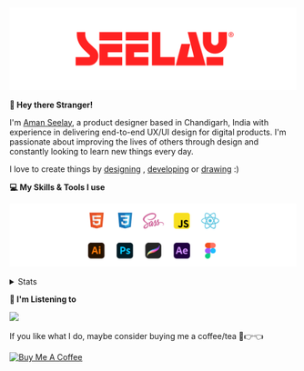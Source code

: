 [![banner](./images/seelay.svg)](https://www.seelay.in)

**👋 Hey there Stranger!**

I'm [Aman Seelay](https://www.seelay.in), a product designer based in Chandigarh, India with experience in delivering end-to-end UX/UI design for digital products. I'm passionate about improving the lives of others through design and constantly looking to learn new things every day.

I love to create things by [designing](https://www.seelay.in/#work) , [developing](https://www.seelay.in/#projects) or [drawing](https://art.seelay.in) :)

**💻 My Skills & Tools I use**

[![banner](./images/skills&tools.svg)](https://www.seelay.in/about)

<details>
  <summary>Stats</summary>

---

<!--START_SECTION:waka-->
![Profile Views](http://img.shields.io/badge/Profile%20Views-0-blue)

**🐱 My GitHub Data** 

> 📦 780.1 kB Used in GitHub's Storage 
 > 
> 💼 Opted to Hire
 > 
> 📜 1 Public Repository 
 > 
> 🔑 43 Private Repository 
 > 
**I'm a Night 🦉** 

```text
🌞 Morning                302 commits         ████░░░░░░░░░░░░░░░░░░░░░   15.19 % 
🌆 Daytime                331 commits         ████░░░░░░░░░░░░░░░░░░░░░   16.65 % 
🌃 Evening                616 commits         ████████░░░░░░░░░░░░░░░░░   30.99 % 
🌙 Night                  739 commits         █████████░░░░░░░░░░░░░░░░   37.17 % 
```
📅 **I'm Most Productive on Sunday** 

```text
Monday                   255 commits         ███░░░░░░░░░░░░░░░░░░░░░░   12.83 % 
Tuesday                  304 commits         ████░░░░░░░░░░░░░░░░░░░░░   15.29 % 
Wednesday                171 commits         ██░░░░░░░░░░░░░░░░░░░░░░░   08.60 % 
Thursday                 339 commits         ████░░░░░░░░░░░░░░░░░░░░░   17.05 % 
Friday                   247 commits         ███░░░░░░░░░░░░░░░░░░░░░░   12.42 % 
Saturday                 294 commits         ████░░░░░░░░░░░░░░░░░░░░░   14.79 % 
Sunday                   378 commits         █████░░░░░░░░░░░░░░░░░░░░   19.01 % 
```


📊 **This Week I Spent My Time On** 

```text
🕑︎ Time Zone: Asia/Kolkata

💬 Programming Languages: 
Other                    4 hrs 44 mins       ████████████░░░░░░░░░░░░░   47.49 % 
TypeScript               3 hrs 24 mins       █████████░░░░░░░░░░░░░░░░   34.20 % 
Markdown                 25 mins             █░░░░░░░░░░░░░░░░░░░░░░░░   04.34 % 
CSS                      20 mins             █░░░░░░░░░░░░░░░░░░░░░░░░   03.35 % 
Image (svg)              18 mins             █░░░░░░░░░░░░░░░░░░░░░░░░   03.17 % 

🔥 Editors: 
Chrome                   5 hrs 27 mins       ██████████████░░░░░░░░░░░   54.68 % 
VS Code                  4 hrs 31 mins       ███████████░░░░░░░░░░░░░░   45.32 % 

💻 Operating System: 
Windows                  9 hrs 58 mins       █████████████████████████   100.00 % 
```

**I Mostly Code in JavaScript** 

```text
JavaScript               25 repos            ██████████████░░░░░░░░░░░   55.56 % 
TypeScript               12 repos            ███████░░░░░░░░░░░░░░░░░░   26.67 % 
HTML                     5 repos             ███░░░░░░░░░░░░░░░░░░░░░░   11.11 % 
Java                     3 repos             ██░░░░░░░░░░░░░░░░░░░░░░░   06.67 % 
```




 Last Updated on 14/10/2024 06:48:23 UTC
<!--END_SECTION:waka-->

---

 </details>

**🎵 I'm Listening to**

<object data="https://now-play.vercel.app/api/generate?uid=7a17a86e-d6b7-43b5-8d9c-1d6dae42a779" >

  <img src="https://now-play.vercel.app/api/generate?uid=7a17a86e-d6b7-43b5-8d9c-1d6dae42a779" />

</object>

If you like what I do, maybe consider buying me a coffee/tea 🥺👉👈

<a href="https://www.buymeacoffee.com/seelay" target="_blank"><img src="https://cdn.buymeacoffee.com/buttons/v2/default-red.png" alt="Buy Me A Coffee" width="150" ></a>
